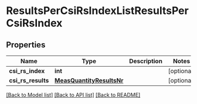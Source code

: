 # ResultsPerCsiRsIndexListResultsPerCsiRsIndex

## Properties
Name | Type | Description | Notes
------------ | ------------- | ------------- | -------------
**csi_rs_index** | **int** |  | [optional] 
**csi_rs_results** | [**MeasQuantityResultsNr**](MeasQuantityResultsNr.md) |  | [optional] 

[[Back to Model list]](../README.md#documentation-for-models) [[Back to API list]](../README.md#documentation-for-api-endpoints) [[Back to README]](../README.md)

